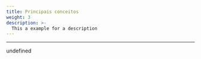 ```yaml
---
title: Principais conceitos
weight: 3
description: >-
  This a example for a description
---
```


---

undefined
